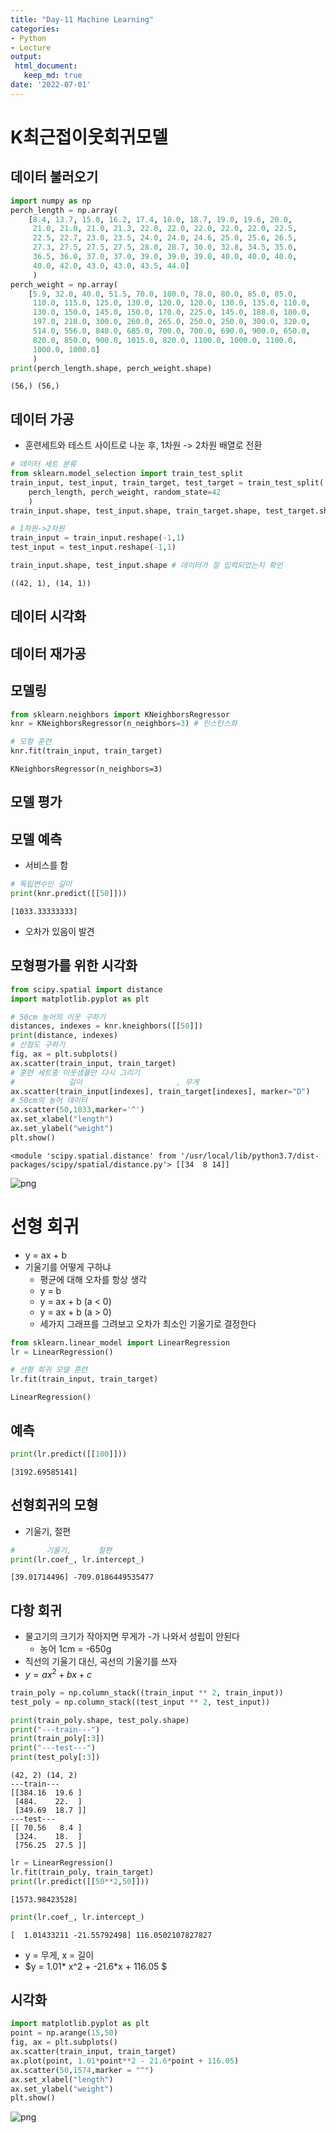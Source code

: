 ```yaml
---
title: "Day-11 Machine Learning"
categories:
- Python
- Lecture
output:
 html_document:
   keep_md: true
date: '2022-07-01'
---
```


# K최근접이웃회귀모델

## 데이터 불러오기


```python
import numpy as np
perch_length = np.array(
    [8.4, 13.7, 15.0, 16.2, 17.4, 18.0, 18.7, 19.0, 19.6, 20.0, 
     21.0, 21.0, 21.0, 21.3, 22.0, 22.0, 22.0, 22.0, 22.0, 22.5, 
     22.5, 22.7, 23.0, 23.5, 24.0, 24.0, 24.6, 25.0, 25.6, 26.5, 
     27.3, 27.5, 27.5, 27.5, 28.0, 28.7, 30.0, 32.8, 34.5, 35.0, 
     36.5, 36.0, 37.0, 37.0, 39.0, 39.0, 39.0, 40.0, 40.0, 40.0, 
     40.0, 42.0, 43.0, 43.0, 43.5, 44.0]
     )
perch_weight = np.array(
    [5.9, 32.0, 40.0, 51.5, 70.0, 100.0, 78.0, 80.0, 85.0, 85.0, 
     110.0, 115.0, 125.0, 130.0, 120.0, 120.0, 130.0, 135.0, 110.0, 
     130.0, 150.0, 145.0, 150.0, 170.0, 225.0, 145.0, 188.0, 180.0, 
     197.0, 218.0, 300.0, 260.0, 265.0, 250.0, 250.0, 300.0, 320.0, 
     514.0, 556.0, 840.0, 685.0, 700.0, 700.0, 690.0, 900.0, 650.0, 
     820.0, 850.0, 900.0, 1015.0, 820.0, 1100.0, 1000.0, 1100.0, 
     1000.0, 1000.0]
     )
print(perch_length.shape, perch_weight.shape)
```

    (56,) (56,)
    

## 데이터 가공
 - 훈련세트와 테스트 사이트로 나눈 후, 1차원 -> 2차원 배열로 전환


```python
# 데이터 세트 분류
from sklearn.model_selection import train_test_split
train_input, test_input, train_target, test_target = train_test_split(
    perch_length, perch_weight, random_state=42
    )
train_input.shape, test_input.shape, train_target.shape, test_target.shape

# 1차원->2차원
train_input = train_input.reshape(-1,1)
test_input = test_input.reshape(-1,1)

train_input.shape, test_input.shape # 데이터가 잘 입력되었는지 확인
```




    ((42, 1), (14, 1))



## 데이터 시각화


## 데이터 재가공 

## 모델링


```python
from sklearn.neighbors import KNeighborsRegressor
knr = KNeighborsRegressor(n_neighbors=3) # 인스턴스화

# 모형 훈련
knr.fit(train_input, train_target)
```




    KNeighborsRegressor(n_neighbors=3)



## 모델 평가

## 모델 예측
- 서비스를 함


```python
# 독립변수인 길이
print(knr.predict([[50]])) 
```

    [1033.33333333]
    

- 오차가 있음이 발견

## 모형평가를 위한 시각화


```python
from scipy.spatial import distance
import matplotlib.pyplot as plt

# 50cm 농어의 이웃 구하기
distances, indexes = knr.kneighbors([[50]])
print(distance, indexes)
# 산점도 구하기
fig, ax = plt.subplots()
ax.scatter(train_input, train_target)
# 훈련 세트중 이웃샘플만 다시 그리기
#            길이                     , 무게
ax.scatter(train_input[indexes], train_target[indexes], marker="D")
# 50cm의 농어 데이터
ax.scatter(50,1033,marker='^')
ax.set_xlabel("length")
ax.set_ylabel("weight")
plt.show()
```

    <module 'scipy.spatial.distance' from '/usr/local/lib/python3.7/dist-packages/scipy/spatial/distance.py'> [[34  8 14]]
    


    
![png](output_15_1.png)
    


# 선형 회귀 
- y = ax + b
- 기울기를 어떻게 구하냐
  - 평균에 대해 오차를 항상 생각
  - y = b 
  - y = ax + b (a < 0)
  - y = ax + b (a > 0)
  - 세가지 그래프를 그려보고 오차가 최소인 기울기로 결정한다



```python
from sklearn.linear_model import LinearRegression
lr = LinearRegression() 

# 선형 회귀 모델 훈련
lr.fit(train_input, train_target)
```




    LinearRegression()



## 예측


```python
print(lr.predict([[100]]))
```

    [3192.69585141]
    

## 선형회귀의 모형
- 기울기, 절편


```python
#       기울기,      절편
print(lr.coef_, lr.intercept_)
```

    [39.01714496] -709.0186449535477
    

## 다항 회귀
- 물고기의 크기가 작아지면 무게가 -가 나와서 성립이 안된다 
  - 농어 1cm = -650g
- 직선의 기울기 대신, 곡선의 기울기를 쓰자
- $y= ax^2 + bx + c$   


```python
train_poly = np.column_stack((train_input ** 2, train_input))
test_poly = np.column_stack((test_input ** 2, test_input))

print(train_poly.shape, test_poly.shape)
print("---train---")
print(train_poly[:3])
print("---test---")
print(test_poly[:3])
```

    (42, 2) (14, 2)
    ---train---
    [[384.16  19.6 ]
     [484.    22.  ]
     [349.69  18.7 ]]
    ---test---
    [[ 70.56   8.4 ]
     [324.    18.  ]
     [756.25  27.5 ]]
    


```python
lr = LinearRegression()
lr.fit(train_poly, train_target)
print(lr.predict([[50**2,50]]))
```

    [1573.98423528]
    


```python
print(lr.coef_, lr.intercept_)
```

    [  1.01433211 -21.55792498] 116.0502107827827
    

- y = 무게, x = 길이
- $y = 1.01* x^2 + -21.6*x + 116.05 $

## 시각화 


```python
import matplotlib.pyplot as plt
point = np.arange(15,50)
fig, ax = plt.subplots()
ax.scatter(train_input, train_target)
ax.plot(point, 1.01*point**2 - 21.6*point + 116.05)
ax.scatter(50,1574,marker = "^")
ax.set_xlabel("length")
ax.set_ylabel("weight")
plt.show()
```


    
![png](output_28_0.png)
    



